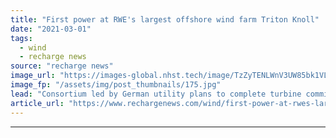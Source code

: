 ```yaml
---
title: "First power at RWE's largest offshore wind farm Triton Knoll"
date: "2021-03-01"
tags: 
  - wind
  - recharge news
source: "recharge news"
image_url: "https://images-global.nhst.tech/image/TzZyTENLWnV3UW85bk1VLzdnelh3ZGpHZGJrd0RsSzFTMFgwd0VkeUo0dz0=/nhst/binary/b2f5bbfb42af32562993d6d48e91ecfc"
image_fp: "/assets/img/post_thumbnails/175.jpg"
lead: "Consortium led by German utility plans to complete turbine commissioning at 857MW project in the North Sea this year"
article_url: "https://www.rechargenews.com/wind/first-power-at-rwes-largest-offshore-wind-farm-triton-knoll/2-1-971595"
---
```


---
